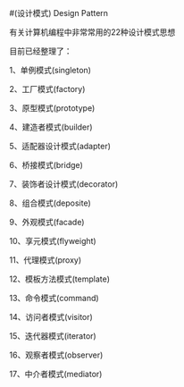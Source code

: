 #(设计模式) Design Pattern

有关计算机编程中非常常用的22种设计模式思想

目前已经整理了：

1、单例模式(singleton)

2、工厂模式(factory)

3、原型模式(prototype)

4、建造者模式(builder)

5、适配器设计模式(adapter)

6、桥接模式(bridge)

7、装饰者设计模式(decorator)

8、组合模式(deposite)

9、外观模式(facade)

10、享元模式(flyweight)

11、代理模式(proxy)

12、模板方法模式(template)

13、命令模式(command)

14、访问者模式(visitor)

15、迭代器模式(iterator)

16、观察者模式(observer)

17、中介者模式(mediator)
